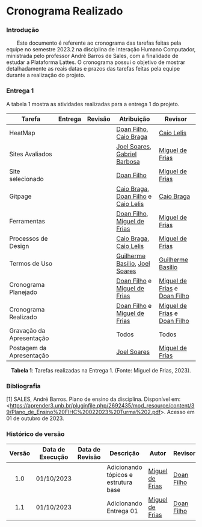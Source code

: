 <div class="body">
  
# Cronograma Realizado

### Introdução

<p align="justify">
  
&emsp;&emsp;Este documento é referente ao cronograma das tarefas feitas pela equipe no semestre 2023.2 na disciplina de Interação Humano Computador, ministrada pelo professor André Barros de Sales, com a finalidade de estudar a Plataforma Lattes. O cronograma possui o objetivo de mostrar detalhadamente as reais datas e prazos das tarefas feitas pela equipe durante a realização do projeto.

</p>

### Entrega 1
A tabela 1 mostra as atividades realizadas para a entrega 1 do projeto.

| Tarefa       | Entrega |  Revisão  | Atribuição |Revisor|
|--------------|:-------:|:---------:|-------|-----|
| HeatMap|  |  | [Doan Filho](https://github.com/FilhoDoan), [Caio Braga](http://github.com/caioalvesbraga) | [Caio Lelis](http://github.com/caio-lelis) |
| Sites Avaliados |  |  | [Joel Soares](https://github.com/JoelSRangel), [Gabriel Barbosa](https://github.com/gabrie1barbosa) | [Miguel de Frias](https://github.com/migueldefrias) |
| Site selecionado|  |  | [Doan Filho](https://github.com/FilhoDoan) |  [Miguel de Frias](https://github.com/migueldefrias) |
| Gitpage |  |  | [Caio Braga](http://github.com/caioalvesbraga), [Doan Filho](https://github.com/FilhoDoan) e [Caio Lelis](http://github.com/caio-lelis) | [Caio Braga](http://github.com/caioalvesbraga) |
| Ferramentas |  |  | [Doan Filho](https://github.com/FilhoDoan), [Miguel de Frias](https://github.com/migueldefrias) | [Miguel de Frias](https://github.com/migueldefrias) |
| Processos de Design |  |  | [Caio Braga](http://github.com/caioalvesbraga), [Caio Lelis](http://github.com/caio-lelis) | [Miguel de Frias](https://github.com/migueldefrias) |
| Termos de Uso |  |  | [Guilherme Basilio](https://github.com/GuilhermeBES), [Joel Soares](https://github.com/JoelSRangel) | [Guilherme Basilio](https://github.com/GuilhermeBES) |
| Cronograma Planejado |  |  |[Doan Filho](https://github.com/FilhoDoan) e  [Miguel de Frias](https://github.com/migueldefrias) | [Miguel de Frias](https://github.com/migueldefrias) e [Doan Filho](https://github.com/FilhoDoan)  |
| Cronograma Realizado |   |   |[Doan Filho](https://github.com/FilhoDoan) e  [Miguel de Frias](https://github.com/migueldefrias) | [Miguel de Frias](https://github.com/migueldefrias) e [Doan Filho](https://github.com/FilhoDoan)  |
| Gravação da Apresentação |  |  | Todos |Todos|
| Postagem da Apresentação | |  | [Joel Soares](https://github.com/JoelSRangel) | [Miguel de Frias](https://github.com/migueldefrias) |

<div style="text-align: center">
    <p> <b>Tabela 1</b>: Tarefas realizadas na Entrega 1. (Fonte: Miguel de Frias, 2023).</p>
</div>


### Bibliografia

[1] SALES, André Barros. Plano de ensino da disciplina. Disponível em: <<https://aprender3.unb.br/pluginfile.php/2692435/mod_resource/content/39/Plano_de_Ensino%20FIHC%20022023%20Turma%202.pdf>>. Acesso em 01 de outubro de 2023.


### Histórico de versão

| Versão | Data de Execução| Data de Revisão | Descrição            | Autor | Revisor |
|:------:|:---------------:|:---------------:|----------------------|-------|---------|
| 1.0   | 01/10/2023 |  | Adicionando tópicos e estrutura base |  [Miguel de Frias](https://github.com/migueldefrias) | [Doan Filho](https://github.com/FilhoDoan) |
| 1.1   | 01/10/2023 |  | Adicionando Entrega 01 | [Miguel de Frias](https://github.com/migueldefrias) | [Doan Filho](https://github.com/FilhoDoan)|
</div>

